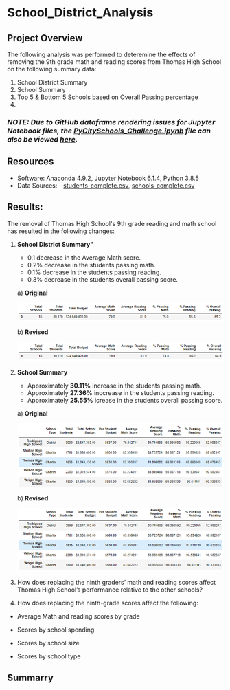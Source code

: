 # School_District_Analysis

## Project Overview
The following analysis was performed to deteremine the effects of removing the 9th grade math and reading scores from Thomas High School on the following summary data:

1. School District Summary
2. School Summary
3. Top 5 & Bottom 5 Schools based on Overall Passing percentage
4.

### ***NOTE: Due to GitHub dataframe rendering issues for Jupyter Notebook files, the [PyCitySchools_Challenge.ipynb](PyCitySchools_Challenge.ipynb) file can also be viewed [here](https://nbviewer.jupyter.org/github/joshb738/School_District_Analysis/blob/main/PyCitySchools_Challenge.ipynb).***

## Resources 
- Software: Anaconda 4.9.2, Jupyter Notebook 6.1.4, Python 3.8.5
- Data Sources: - [students_complete.csv](resources/students_complete.csv), [schools_complete.csv](resources/schools_complete.csv)


## Results: 

The removal of Thomas High School's 9th grade reading and math school has resulted in the following changes:  

1. **School District Summary"**
   - 0.1 decrease in the Average Math score.
   - 0.2% decrease in the students passing math.
   - 0.1% decrease in the students passing reading.
   - 0.3% decrease in the students overall passing score.
   
   a) **Original**
   <p align="left">
   <img src="Resources/district_summary_original.PNG">
   </p>
   
   b) **Revised**
   <p align="left">
   <img src="Resources/district_summary_revised.PNG">
   </p>
   
2. **School Summary**
   - Approximately **30.11%** increase in the students passing math.
   - Approximately **27.36%** inccrease in the students passing reading.
   - Approximately **25.55%** icrease in the students overall passing score.
   
   a) **Original**
   <p align="left">
   <img src="Resources/per_school_summary_original.PNG">
   </p>
   
   b) **Revised**
   <p align="left">
   <img src="Resources/per_school_summary_revised.PNG">
   </p>

3. How does replacing the ninth graders’ math and reading scores affect Thomas High School’s performance relative to the other schools?
4. How does replacing the ninth-grade scores affect the following:
  - Average Math and reading scores by grade
  
  - Scores by school spending
  - Scores by school size
  - Scores by school type


## Summarry
